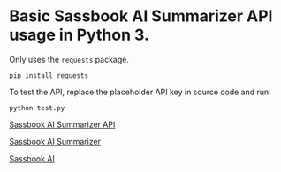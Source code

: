 # Basic Sassbook AI Summarizer API usage in Python 3.

Only uses the `requests` package.

```
pip install requests
```

To test the API, replace the placeholder API key in source code and run:

```
python test.py
```

[Sassbook AI Summarizer API](https://sassbook.com/ai-summarizer-api
"Sassbook AI summary generator API uses advanced AI for human-like abstractive summaries as well as traditional summaries making it the best AI summarizer API for developers")

[Sassbook AI Summarizer](https://sassbook.com/ai-summarizer "AI summary generator supporting both extractive and abstractive summarization")

[Sassbook AI](https://sassbook.com "Sassbook AI Summarizer,AI Writer, AI Story Writer, and AI Headline Generator - State-of-the-art Content Automation with AI")

